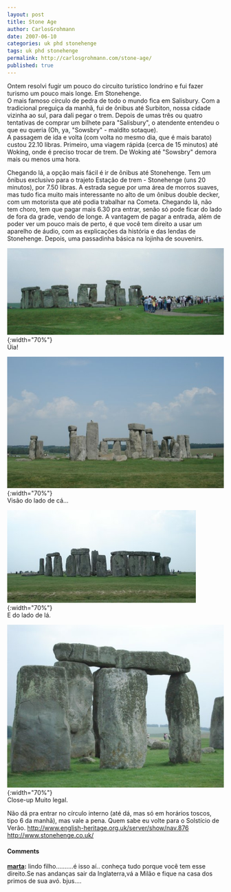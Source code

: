 ```yaml
---
layout: post
title: Stone Age
author: CarlosGrohmann
date: 2007-06-10
categories: uk phd stonehenge
tags: uk phd stonehenge
permalink: http://carlosgrohmann.com/stone-age/
published: true
---
```


Ontem resolvi fugir um pouco do circuito turístico londrino e fui fazer turismo um pouco mais longe. Em Stonehenge.  
O mais famoso círculo de pedra de todo o mundo fica em Salisbury. Com a tradicional preguiça da manhã, fui de ônibus até Surbiton, nossa cidade vizinha ao sul, para dali pegar o trem. Depois de umas três ou quatro tentativas de comprar um bilhete para "Salisbury", o atendente entendeu o que eu queria (Oh, ya, "Sowsbry" - maldito sotaque).  
A passagem de ida e volta (com volta no mesmo dia, que é mais barato) custou 22.10 libras. Primeiro, uma viagem rápida (cerca de 15 minutos) até Woking, onde é preciso trocar de trem. De Woking até "Sowsbry" demora mais ou menos uma hora.  

Chegando lá, a opção mais fácil é ir de ônibus até Stonehenge. Tem um ônibus exclusivo para o trajeto Estação de trem - Stonehenge (uns 20 minutos), por 7.50 libras. A estrada segue por uma área de morros suaves, mas tudo fica muito mais interessante no alto de um ônibus double decker, com um motorista que até podia trabalhar na Cometa. Chegando lá, não tem choro, tem que pagar mais 6.30 pra entrar, senão só pode ficar do lado de fora da grade, vendo de longe. A vantagem de pagar a entrada, além de poder ver um pouco mais de perto, é que você tem direito a usar um aparelho de áudio, com as explicações da história e das lendas de Stonehenge. Depois, uma passadinha básica na lojinha de souvenirs.  

![](/img/stone2.jpg){:width="70%"}   
Úia!  

![](/img/stone1.jpg){:width="70%"}   
Visão do lado de cá...  

![](/img/stone3.jpg){:width="70%"}   
E do lado de lá.  

![](/img/stone4.jpg){:width="70%"}   
Close-up Muito legal.  

Não dá pra entrar no círculo interno (até dá, mas só em horários toscos, tipo 6 da manhã), mas vale a pena. Quem sabe eu volte para o Solstício de Verão. <http://www.english-heritage.org.uk/server/show/nav.876> <http://www.stonehenge.co.uk/>



#### Comments

**[marta](#41 "2007-07-11 22:24:10"):** lindo filho..........é isso aí.. conheça tudo porque você tem esse direito.Se nas andanças sair da Inglaterra,vá a Milão e fique na casa dos primos de sua avó. bjus....



